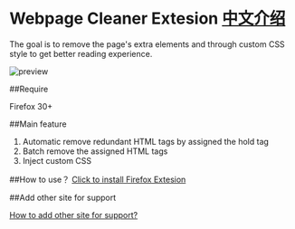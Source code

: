 # Webpage Cleaner Extesion  [中文介绍](https://github.com/webpatch/Web-Page-Cleaner/blob/master/README_CN.md)
The goal is to remove the page's extra elements and through custom CSS style to get better reading experience.

![preview](https://raw.githubusercontent.com/webpatch/Web-Page-Cleaner/master/screenshot/preview.gif)

##Require

Firefox 30+

##Main feature

1. Automatic remove redundant HTML tags by assigned the hold tag
2. Batch remove the assigned HTML tags
3. Inject custom CSS

##How to use？
[Click to install Firefox Extesion](https://github.com/webpatch/Web-Page-Cleaner/releases/download/v1.0/page-cleaner.xpi)

##Add other site for support

[ How to add other site for support?  ](https://github.com/webpatch/Web-Page-Cleaner/wiki/Add-other-site-to-support)

